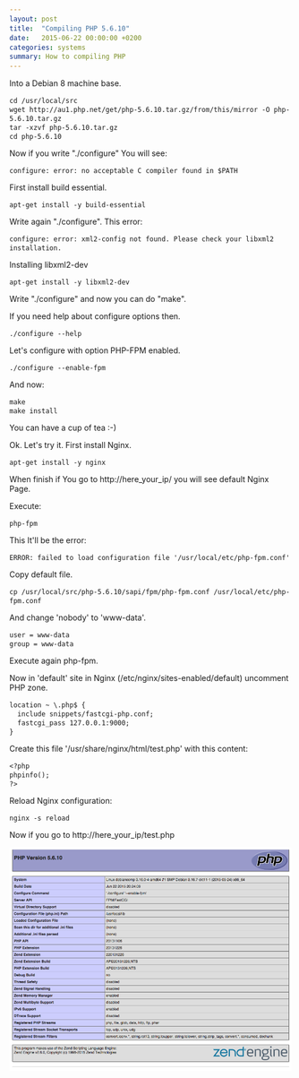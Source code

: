 ```yaml
---
layout: post
title:  "Compiling PHP 5.6.10"
date:   2015-06-22 00:00:00 +0200
categories: systems
summary: How to compiling PHP
---
```


Into a Debian 8 machine base.

<pre><code>cd /usr/local/src
wget http://au1.php.net/get/php-5.6.10.tar.gz/from/this/mirror -O php-5.6.10.tar.gz
tar -xzvf php-5.6.10.tar.gz
cd php-5.6.10
</code></pre>

Now if you write "./configure" You will see:

<pre><code>configure: error: no acceptable C compiler found in $PATH
</code></pre>

First install build essential.

<pre><code>apt-get install -y build-essential
</code></pre>

Write again "./configure". This error:

<pre><code>configure: error: xml2-config not found. Please check your libxml2 installation.
</code></pre>

Installing libxml2-dev

<pre><code>apt-get install -y libxml2-dev
</code></pre>

Write "./configure" and now you can do "make".

If you need help about configure options then.

<pre><code>./configure --help
</code></pre>

Let's configure with option PHP-FPM enabled.

<pre><code>./configure --enable-fpm
</code></pre>

And now:

<pre><code>make
make install
</code></pre>

You can have a cup of tea :-)

Ok. Let's try it. First install Nginx.

<pre><code>apt-get install -y nginx
</code></pre>

When finish if You go to http://here_your_ip/ you will see default Nginx Page.

Execute:

<pre><code>php-fpm
</code></pre>

This It'll be the error:

<pre><code>ERROR: failed to load configuration file '/usr/local/etc/php-fpm.conf'
</code></pre>

Copy default file.

<pre><code>cp /usr/local/src/php-5.6.10/sapi/fpm/php-fpm.conf /usr/local/etc/php-fpm.conf
</code></pre>

And change 'nobody' to 'www-data'.

<pre><code>user = www-data
group = www-data
</code></pre>

Execute again php-fpm.

Now in 'default' site in Nginx (/etc/nginx/sites-enabled/default) uncomment PHP zone.

<pre><code>location ~ \.php$ {
  include snippets/fastcgi-php.conf;
  fastcgi_pass 127.0.0.1:9000;
}
</code></pre>

Create this file '/usr/share/nginx/html/test.php' with this content:

<pre><code>&lt;?php
phpinfo();
?&gt;
</code></pre>

Reload Nginx configuration:

<pre><code>nginx -s reload
</code></pre>

Now if you go to http://here_your_ip/test.php

![it_works]

[it_works]: /attachments/php5610.png "Koa.js It works"


